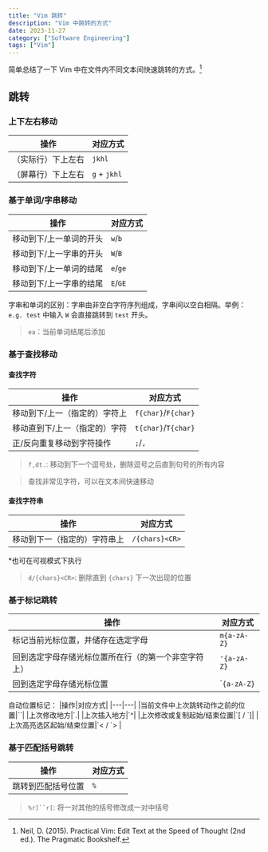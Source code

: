```yaml
---
title: "Vim 跳转"
description: "Vim 中跳转的方式"
date: 2023-11-27
category: ["Software Engineering"]
tags: ["Vim"]
---
```


简单总结了一下 Vim 中在文件内不同文本间快速跳转的方式。[^1]

## 跳转

### 上下左右移动

|操作|对应方式|
|---|---|
|（实际行）下上左右|`jkhl`|
|（屏幕行）下上左右|`g` + `jkhl`|

### 基于单词/字串移动

|操作|对应方式|
|---|---|
|移动到下/上一单词的开头|`w`/`b`|
|移动到下/上一字串的开头|`W`/`B`|
|移动到下/上一单词的结尾|`e`/`ge`|
|移动到下/上一字串的结尾|`E`/`GE`|

字串和单词的区别：字串由非空白字符序列组成，字串间以空白相隔。举例：`e.g. test` 中输入 `W` 会直接跳转到 `test` 开头。

> `ea`：当前单词结尾后添加

### 基于查找移动

#### 查找字符

|操作|对应方式|
|---|---|
|移动到下/上一（指定的）字符上|`f{char}`/`F{char}`|
|移动直到下/上一（指定的）字符|`t{char}`/`T{char}`|
|正/反向重复移动到字符操作|`;`/`,`|

> `f,dt.`: 移动到下一个逗号处，删除逗号之后直到句号的所有内容

> 查找非常见字符，可以在文本间快速移动

#### 查找字符串

|操作|对应方式|
|---|---|
|移动到下一（指定的）字符串上|`/{chars}<CR>`|

*也可在可视模式下执行

> `d/{chars}<CR>`: 删除直到 `{chars}` 下一次出现的位置

### 基于标记跳转

|操作|对应方式|
|---|---|
|标记当前光标位置，并储存在选定字母|`m{a-zA-Z}`|
|回到选定字母存储光标位置所在行（的第一个非空字符上）| `'{a-zA-Z}`|
|回到选定字母存储光标位置| \``{a-zA-Z}` |

自动位置标记：
|操作|对应方式|
|---|---|
|当前文件中上次跳转动作之前的位置|\`\`|
|上次修改地方|\`.|
|上次插入地方|\`^|
|上次修改或复制起始/结束位置|\`[ / \`]|
|上次高亮选区起始/结束位置|\`< / \`> |

### 基于匹配括号跳转

|操作|对应方式|
|---|---|
|跳转到匹配括号位置|`%`|

> `%r]``r[`: 将一对其他的括号修改成一对中括号

[^1]: Neil, D. (2015). Practical Vim: Edit Text at the Speed of Thought (2nd ed.). The Pragmatic Bookshelf.
